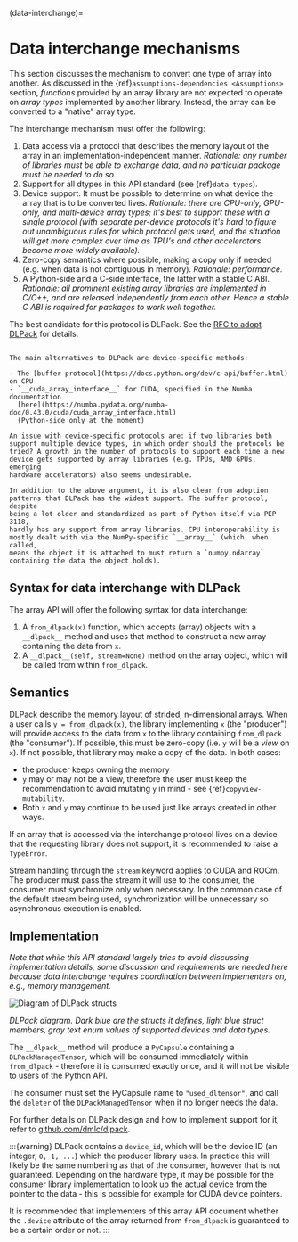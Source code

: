 (data-interchange)=

# Data interchange mechanisms

This section discusses the mechanism to convert one type of array into another.
As discussed in the {ref}`assumptions-dependencies <Assumptions>` section,
_functions_ provided by an array library are not expected to operate on
_array types_ implemented by another library. Instead, the array can be
converted to a "native" array type.

The interchange mechanism must offer the following:

1. Data access via a protocol that describes the memory layout of the array
   in an implementation-independent manner.
   _Rationale: any number of libraries must be able to exchange data, and no
   particular package must be needed to do so._
2. Support for all dtypes in this API standard (see {ref}`data-types`).
3. Device support. It must be possible to determine on what device the array
   that is to be converted lives.
   _Rationale: there are CPU-only, GPU-only, and multi-device array types;
   it's best to support these with a single protocol (with separate
   per-device protocols it's hard to figure out unambiguous rules for which
   protocol gets used, and the situation will get more complex over time
   as TPU's and other accelerators become more widely available)._
4. Zero-copy semantics where possible, making a copy only if needed (e.g.
   when data is not contiguous in memory).
   _Rationale: performance._
5. A Python-side and a C-side interface, the latter with a stable C ABI.
   _Rationale: all prominent existing array libraries are implemented in
   C/C++, and are released independently from each other. Hence a stable C
   ABI is required for packages to work well together._

The best candidate for this protocol is DLPack. See the
[RFC to adopt DLPack](https://github.com/data-apis/consortium-feedback/issues/1)
for details.

```{note}

The main alternatives to DLPack are device-specific methods:

- The [buffer protocol](https://docs.python.org/dev/c-api/buffer.html) on CPU
- `__cuda_array_interface__` for CUDA, specified in the Numba documentation
  [here](https://numba.pydata.org/numba-doc/0.43.0/cuda/cuda_array_interface.html)
  (Python-side only at the moment)

An issue with device-specific protocols are: if two libraries both
support multiple device types, in which order should the protocols be
tried? A growth in the number of protocols to support each time a new
device gets supported by array libraries (e.g. TPUs, AMD GPUs, emerging
hardware accelerators) also seems undesirable.

In addition to the above argument, it is also clear from adoption
patterns that DLPack has the widest support. The buffer protocol, despite
being a lot older and standardized as part of Python itself via PEP 3118,
hardly has any support from array libraries. CPU interoperability is
mostly dealt with via the NumPy-specific `__array__` (which, when called,
means the object it is attached to must return a `numpy.ndarray`
containing the data the object holds).
```


## Syntax for data interchange with DLPack

The array API will offer the following syntax for data interchange:

1. A `from_dlpack(x)` function, which accepts (array) objects with a
   `__dlpack__` method and uses that method to construct a new array
   containing the data from `x`.
2. A `__dlpack__(self, stream=None)` method on the array object, which
   will be called from within `from_dlpack`.


## Semantics

DLPack describe the memory layout of strided, n-dimensional arrays.
When a user calls `y = from_dlpack(x)`, the library implementing `x` (the
"producer") will provide access to the data from `x` to the library
containing `from_dlpack` (the "consumer"). If possible, this must be
zero-copy (i.e. `y` will be a _view_ on `x`). If not possible, that library
may make a copy of the data. In both cases:
- the producer keeps owning the memory
- `y` may or may not be a view, therefore the user must keep the
   recommendation to avoid mutating `y` in mind - see
   {ref}`copyview-mutability`.
- Both `x` and `y` may continue to be used just like arrays created in other ways.

If an array that is accessed via the interchange protocol lives on a
device that the requesting library does not support, it is recommended to
raise a `TypeError`.

Stream handling through the `stream` keyword applies to CUDA and ROCm. The
producer must pass the stream it will use to the consumer, the consumer must
synchronize only when necessary. In the common case of the default stream
being used, synchronization will be unnecessary so asynchronous execution is
enabled.


## Implementation

_Note that while this API standard largely tries to avoid discussing implementation details, some discussion and requirements are needed here because data interchange requires coordination between implementers on, e.g., memory management._

![Diagram of DLPack structs](/_static/images/DLPack_diagram.png)

_DLPack diagram. Dark blue are the structs it defines, light blue struct members, gray text enum values of supported devices and data types._

The `__dlpack__` method will produce a `PyCapsule` containing a
`DLPackManagedTensor`, which will be consumed immediately within
`from_dlpack` - therefore it is consumed exactly once, and it will not be
visible to users of the Python API.

The consumer must set the PyCapsule name to `"used_dltensor"`, and call the
`deleter` of the `DLPackManagedTensor` when it no longer needs the data.

For further details on DLPack design and how to implement support for it,
refer to [github.com/dmlc/dlpack](https://github.com/dmlc/dlpack).

:::{warning}
DLPack contains a `device_id`, which will be the device ID (an integer, `0, 1, ...`) which the producer library uses. In practice this will likely be the same numbering as that of the consumer, however that is not guaranteed. Depending on the hardware type, it may be possible for the consumer library implementation to look up the actual device from the pointer to the data - this is possible for example for CUDA device pointers.

It is recommended that implementers of this array API document whether the
`.device` attribute of the array returned from `from_dlpack` is guaranteed to
be a certain order or not.
:::
